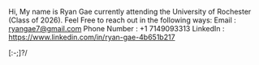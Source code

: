 Hi, My name is Ryan Gae currently attending the University of Rochester (Class of 2026).
Feel Free to reach out in the following ways:
Email : ryangae7@gmail.com
Phone Number : +1 7149093313
LinkedIn : https://www.linkedin.com/in/ryan-gae-4b651b217

\[:-;]?/
